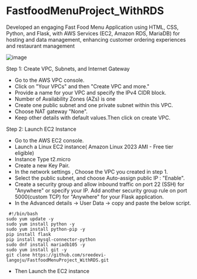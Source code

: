 # FastfoodMenuProject_WithRDS


Developed an engaging Fast Food Menu Application using HTML, CSS, Python, and Flask, with AWS Services (EC2, Amazon RDS, MariaDB) for hosting and data management, enhancing customer ordering experiences and restaurant management

![image](https://github.com/sreedevi-langoju/FastfoodMenuProject_WithRDS/assets/135724041/53673123-e2e9-4795-9a04-2b994c3b3c7b)


Step 1: Create VPC, Subnets, and Internet Gateway

* Go to the AWS VPC console.
* Click on "Your VPCs" and then "Create VPC and more."
* Provide a name for your VPC and specify the IPv4 CIDR block.
* Number of Availability Zones (AZs) is one
* Create one public subnet and one private subnet within this VPC.
* Choose NAT gateway "None".
* Keep other details with default values.Then click on create VPC.
  
Step 2: Launch EC2 Instance

* Go to the AWS EC2 console.
* Launch a Linux EC2 instance( Amazon Linux 2023 AMI - Free tier eligible)
* Instance Type t2.micro
* Create a new Key Pair. 
* In the network settings , Choose the VPC you created in step 1.
* Select the public subnet, and choose Auto-assign public IP : "Enable".
* Create a security group and allow inbound traffic on port 22 (SSH) for "Anywhere" or specify your IP.
Add another security group rule on port 5000(custom TCP) for "Anywhere" for your Flask application.
* In the Advanced details -> User Data -> copy and paste the below script.
```
 #!/bin/bash
sudo yum update -y
sudo yum install python -y
sudo yum install python-pip -y
pip install flask
pip install mysql-connector-python
sudo dnf install mariadb105 -y
sudo yum install git -y
git clone https://github.com/sreedevi-langoju/FastfoodMenuProject_WithRDS.git
```
* Then Launch the EC2 instance
  

